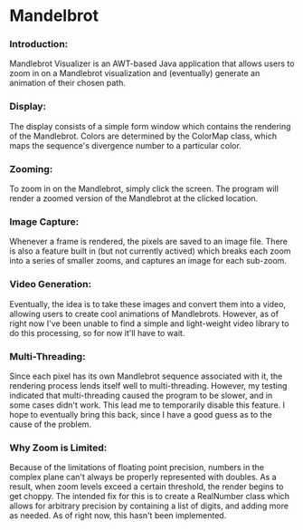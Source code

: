 # Mandelbrot
### Introduction:
Mandlebrot Visualizer is an AWT-based Java application that allows users to zoom in on a Mandlebrot visualization
and (eventually) generate an animation of their chosen path.

### Display:
The display consists of a simple form window which contains the rendering of the Mandlebrot. Colors are determined
by the ColorMap class, which maps the sequence's divergence number to a particular color.

### Zooming:
To zoom in on the Mandlebrot, simply click the screen. The program will render a zoomed version of the Mandlebrot at the
clicked location.

### Image Capture:
Whenever a frame is rendered, the pixels are saved to an image file. There is also a feature built in (but not currently
actived) which breaks each zoom into a series of smaller zooms, and captures an image for each sub-zoom.

### Video Generation:
Eventually, the idea is to take these images and convert them into a video, allowing users to create cool animations of
Mandlebrots. However, as of right now I've been unable to find a simple and light-weight video library to do this processing,
so for now it'll have to wait.

### Multi-Threading:
Since each pixel has its own Mandlebrot sequence associated with it, the rendering process lends itself well to multi-threading.
However, my testing indicated that multi-threading caused the program to be slower, and in some cases didn't work. This lead me
to temporarily disable this feature. I hope to eventually bring this back, since I have a good guess as to the cause of the problem.

### Why Zoom is Limited:
Because of the limitations of floating point precision, numbers in the complex plane can't always be properly represented with doubles. As a result, when zoom levels exceed a certain threshold, the render begins to get choppy. The intended fix for this is to create a RealNumber class which allows for arbitrary precision by containing a list of digits, and adding more as needed. As of right now, this hasn't been implemented.
